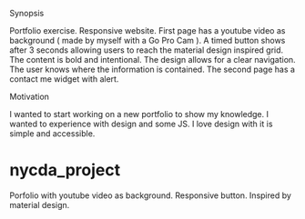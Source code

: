 Synopsis

Portfolio exercise. Responsive website. First page has a youtube video as background ( made by myself with a Go Pro Cam ). A timed button shows after 3 seconds allowing users to reach the material design inspired grid. The content is bold and intentional. The design allows for a clear navigation. The user knows where the information is contained. The second page has a contact me widget with alert.

Motivation

I wanted to start working on a new portfolio to show my knowledge. I wanted to experience with design and some JS. I love design with it is simple and accessible.



# nycda_project
Porfolio with youtube video as background. Responsive button. Inspired by material design.
